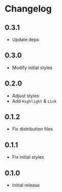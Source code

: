 # Changelog

## 0.3.1

- Update deps

## 0.3.0

- Modify initial styles

## 0.2.0

- Adjust styles
- Add `Highlight` & `Link`

## 0.1.2

- Fix distribution files

## 0.1.1

- Fix initial styles

## 0.1.0

- Initial release
